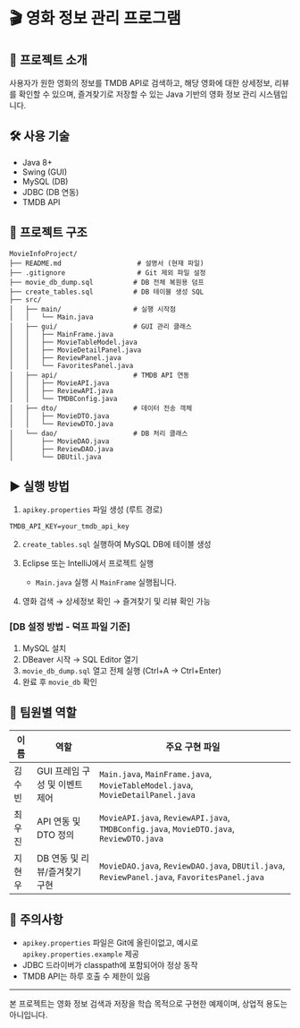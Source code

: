 # 🎬 영화 정보 관리 프로그램

## 📌 프로젝트 소개

사용자가 원한 영화의 정보를 TMDB API로 검색하고, 해당 영화에 대한 상세정보, 리뷰를 확인할 수 있으며, 즐겨찾기로 저장할 수 있는 Java 기반의 영화 정보 관리 시스템입니다.

## 🛠 사용 기술

* Java 8+
* Swing (GUI)
* MySQL (DB)
* JDBC (DB 연동)
* TMDB API

## 📂 프로젝트 구조

```
MovieInfoProject/
├── README.md                   # 설명서 (현재 파일)
├── .gitignore                  # Git 제외 파일 설정
├── movie_db_dump.sql          # DB 전체 복원용 덤프
├── create_tables.sql          # DB 테이블 생성 SQL
├── src/
│   ├── main/                  # 실행 시작점
│   │   └── Main.java
│   ├── gui/                   # GUI 관리 클래스
│   │   ├── MainFrame.java
│   │   ├── MovieTableModel.java
│   │   ├── MovieDetailPanel.java
│   │   ├── ReviewPanel.java
│   │   └── FavoritesPanel.java
│   ├── api/                   # TMDB API 연동
│   │   ├── MovieAPI.java
│   │   ├── ReviewAPI.java
│   │   └── TMDBConfig.java
│   ├── dto/                   # 데이터 전송 객체
│   │   ├── MovieDTO.java
│   │   └── ReviewDTO.java
│   └── dao/                   # DB 처리 클래스
│       ├── MovieDAO.java
│       ├── ReviewDAO.java
│       └── DBUtil.java
```

## ▶ 실행 방법

1. `apikey.properties` 파일 생성 (루트 경로)

```
TMDB_API_KEY=your_tmdb_api_key
```

2. `create_tables.sql` 실행하여 MySQL DB에 테이블 생성

3. Eclipse 또는 IntelliJ에서 프로젝트 실행

   * `Main.java` 실행 시 `MainFrame` 실행됩니다.

4. 영화 검색 → 상세정보 확인 → 즐겨찾기 및 리뷰 확인 가능

### \[DB 설정 방법 - 덕프 파일 기준]

1. MySQL 설치
2. DBeaver 시작 → SQL Editor 열기
3. `movie_db_dump.sql` 열고 전체 실행 (Ctrl+A → Ctrl+Enter)
4. 완료 후 `movie_db` 확인

## 👥 팀원별 역할

| 이름  | 역할                  | 주요 구현 파일                                                                                    |
| --- | ------------------- | ------------------------------------------------------------------------------------------- |
| 김수빈 | GUI 프레임 구성 및 이벤트 제어 | `Main.java`, `MainFrame.java`, `MovieTableModel.java`, `MovieDetailPanel.java`              |
| 최우진 | API 연동 및 DTO 정의     | `MovieAPI.java`, `ReviewAPI.java`, `TMDBConfig.java`, `MovieDTO.java`, `ReviewDTO.java`     |
| 지현우 | DB 연동 및 리뷰/즐겨찾기 구현  | `MovieDAO.java`, `ReviewDAO.java`, `DBUtil.java`, `ReviewPanel.java`, `FavoritesPanel.java` |

## 📌 주의사항

* `apikey.properties` 파일은 Git에 올린이없고, 예시로 `apikey.properties.example` 제공
* JDBC 드라이버가 classpath에 포함되어야 정상 동작
* TMDB API는 하루 호출 수 제한이 있음

---

본 프로젝트는 영화 정보 검색과 저장을 학습 목적으로 구현한 예제이며, 상업적 용도는 아니입니다.